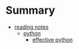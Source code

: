 # Summary

* [reading notes](README.md)
  * [python](python.md)
    * [effective python](python/effective-python.md)

